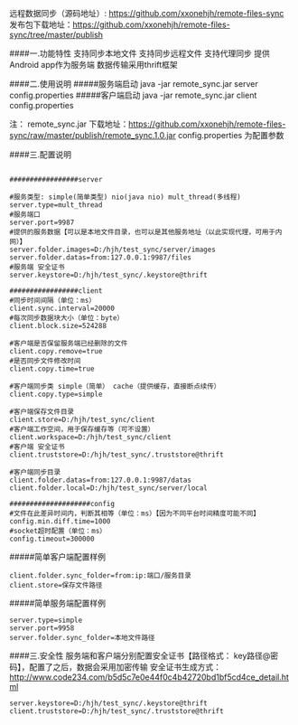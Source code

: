 远程数据同步（源码地址）: https://github.com/xxonehjh/remote-files-sync
发布包下载地址：https://github.com/xxonehjh/remote-files-sync/tree/master/publish

####一.功能特性
支持同步本地文件
支持同步远程文件
支持代理同步
提供Android app作为服务端
数据传输采用thrift框架

####二.使用说明
#####服务端启动 
java -jar remote_sync.jar server config.properties
#####客户端启动 
java -jar remote_sync.jar client config.properties

注：
remote_sync.jar 下载地址：https://github.com/xxonehjh/remote-files-sync/raw/master/publish/remote_sync.1.0.jar
config.properties 为配置参数

####三.配置说明
````properties

#################server

#服务类型: simple(简单类型) nio(java nio) mult_thread(多线程)
server.type=mult_thread
#服务端口
server.port=9987
#提供的服务数据【可以是本地文件目录，也可以是其他服务地址（以此实现代理，可用于内网）】
server.folder.images=D:/hjh/test_sync/server/images
server.folder.datas=from:127.0.0.1:9987/files
#服务端 安全证书
server.keystore=D:/hjh/test_sync/.keystore@thrift

#################client
#同步时间间隔（单位：ms）
client.sync.interval=20000
#每次同步数据块大小（单位：byte）
client.block.size=524288

#客户端是否保留服务端已经删除的文件
client.copy.remove=true
#是否同步文件修改时间
client.copy.time=true

#客户端同步类 simple（简单） cache（提供缓存，直接断点续传）
client.copy.type=simple

#客户端保存文件目录
client.store=D:/hjh/test_sync/client
#客户端工作空间，用于保存缓存等（可不设置）
client.workspace=D:/hjh/test_sync/client
#客户端 安全证书
client.truststore=D:/hjh/test_sync/.truststore@thrift

#客户端同步目录
client.folder.datas=from:127.0.0.1:9987/datas
client.folder.local=D:/hjh/test_sync/server/local

####################config
#文件在此差异时间内，判断其相等（单位：ms）【因为不同平台时间精度可能不同】
config.min.diff.time=1000
#socket超时配置（单位：ms）
config.timeout=300000
````

#####简单客户端配置样例
````properties
client.folder.sync_folder=from:ip:端口/服务目录
client.store=保存文件路径
````

#####简单服务端配置样例
````properties
server.type=simple
server.port=9958
server.folder.sync_folder=本地文件路径
````

####三.安全性
服务端和客户端分别配置安全证书【路径格式： key路径@密码】，配置了之后，数据会采用加密传输
安全证书生成方式：http://www.code234.com/b5d5c7e0e44f0c4b42720bd1bf5cd4ce_detail.html
````properties
server.keystore=D:/hjh/test_sync/.keystore@thrift
client.truststore=D:/hjh/test_sync/.truststore@thrift
````

